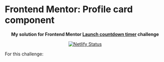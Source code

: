 # Frontend Mentor: Profile card component

<p align="center"><strong align="center">My solution for Frontend Mentor <a href="https://www.frontendmentor.io/challenges/launch-countdown-timer-N0XkGfyz-">Launch countdown timer</a> challenge</strong></p>

<p align="center">
  <a href="https://app.netlify.com/sites/p1t1ch-fm-launch-countdown-timer/deploys">
    <img
      src="https://api.netlify.com/api/v1/badges/650d6477-004d-47d8-a8a4-b76f6cf57b77/deploy-status"
      alt="Netlify Status"
    />
  </a>
</p>

For this challenge:
